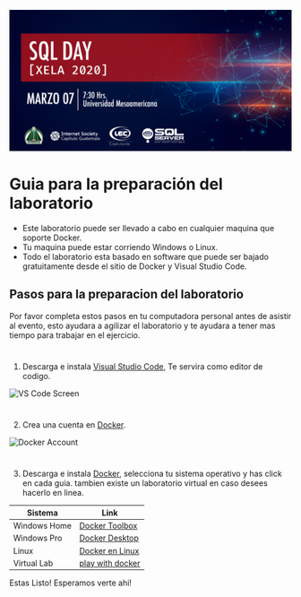 ![Header](../images/header.jpg)
# Guia para la preparación del laboratorio

- Este laboratorio puede ser llevado a cabo en cualquier maquina que soporte Docker.
- Tu maquina puede estar corriendo Windows o Linux.
- Todo el laboratorio esta basado en software que puede ser bajado gratuitamente desde el sitio de Docker y Visual Studio Code.

## Pasos para la preparacion del laboratorio


Por favor completa estos pasos en tu computadora personal antes de asistir al evento, esto ayudara a agilizar el laboratorio y te ayudara a tener mas tiempo para trabajar en el ejercicio.
#
1. Descarga e instala [Visual Studio Code](https://code.visualstudio.com/), Te servira como editor de codigo.

![VS Code Screen](https://azurecomcdn.azureedge.net/cvt-453347b70b4e6e4007999f04bf1804aa2ca553811c77d7d7f8841c55e8e5a409/images/page/products/visual-studio-code/vs-code_hero.jpg)
#
2. Crea una cuenta en  [Docker](https://docker.com).

![Docker Account](https://media.linuxsecurity.com/images/dockerhub.png)
#
3. Descarga e instala [Docker](https://docker.com), selecciona tu sistema operativo y has click en cada guia.
tambien existe un laboratorio virtual en caso desees hacerlo en linea.

| Sistema |  Link |
|---------|-------|
|Windows Home | [Docker Toolbox](https://github.com/docker/toolbox/releases)|
|Windows Pro |  [Docker Desktop](https://hub.docker.com/editions/community/docker-ce-desktop-windows/)|
|Linux |       [Docker en Linux](https://runnable.com/docker/install-docker-on-linux)|
|Virtual Lab |   [play with docker](https://labs.play-with-docker.com)|

Estas Listo!
Esperamos verte ahi!
